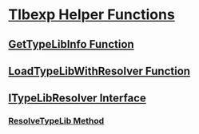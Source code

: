 # [Tlbexp Helper Functions](index.md)
## [GetTypeLibInfo Function](gettypelibinfo-function.md)
## [LoadTypeLibWithResolver Function](loadtypelibwithresolver-function.md)
## [ITypeLibResolver Interface](itypelibresolver-interface.md)
### [ResolveTypeLib Method](resolvetypelib-method.md)

